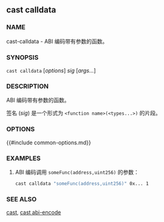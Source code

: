 ## cast calldata

### NAME

cast-calldata - ABI 编码带有参数的函数。

### SYNOPSIS

``cast calldata`` [*options*] *sig* [*args...*]

### DESCRIPTION

ABI 编码带有参数的函数。

签名 (*sig*) 是一个形式为 `<function name>(<types...>)` 的片段。

### OPTIONS

{{#include common-options.md}}

### EXAMPLES

1. ABI 编码调用 `someFunc(address,uint256)` 的参数：
    ```sh
    cast calldata "someFunc(address,uint256)" 0x... 1
    ```

### SEE ALSO

[cast](./cast.md), [cast abi-encode](./cast-abi-encode.md)